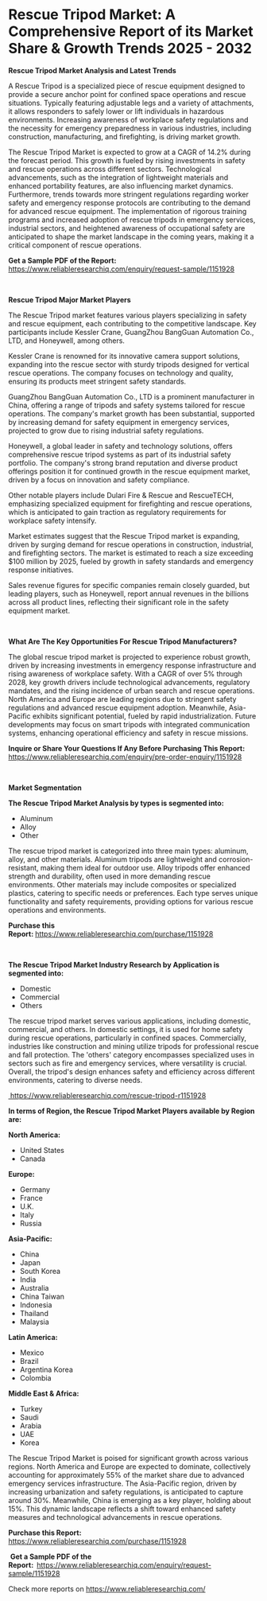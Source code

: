 <p><h1>Rescue Tripod Market: A Comprehensive Report of its Market Share & Growth Trends 2025 - 2032</h1></p><p><strong>Rescue Tripod Market Analysis and Latest Trends</strong></p>
<p><p>A Rescue Tripod is a specialized piece of rescue equipment designed to provide a secure anchor point for confined space operations and rescue situations. Typically featuring adjustable legs and a variety of attachments, it allows responders to safely lower or lift individuals in hazardous environments. Increasing awareness of workplace safety regulations and the necessity for emergency preparedness in various industries, including construction, manufacturing, and firefighting, is driving market growth.</p><p>The Rescue Tripod Market is expected to grow at a CAGR of 14.2% during the forecast period. This growth is fueled by rising investments in safety and rescue operations across different sectors. Technological advancements, such as the integration of lightweight materials and enhanced portability features, are also influencing market dynamics. Furthermore, trends towards more stringent regulations regarding worker safety and emergency response protocols are contributing to the demand for advanced rescue equipment. The implementation of rigorous training programs and increased adoption of rescue tripods in emergency services, industrial sectors, and heightened awareness of occupational safety are anticipated to shape the market landscape in the coming years, making it a critical component of rescue operations.</p></p>
<p><strong>Get a Sample PDF of the Report:&nbsp;</strong> <a href="https://www.reliableresearchiq.com/enquiry/request-sample/1151928?utm_campaign=2447&utm_medium=2&utm_source=Github&utm_content=ia&utm_term=19022025&utm_id=rescue-tripod">https://www.reliableresearchiq.com/enquiry/request-sample/1151928</a></p>
<p>&nbsp;</p>
<p><strong>Rescue Tripod Major Market Players</strong></p>
<p><p>The Rescue Tripod market features various players specializing in safety and rescue equipment, each contributing to the competitive landscape. Key participants include Kessler Crane, GuangZhou BangGuan Automation Co., LTD, and Honeywell, among others.</p><p>Kessler Crane is renowned for its innovative camera support solutions, expanding into the rescue sector with sturdy tripods designed for vertical rescue operations. The company focuses on technology and quality, ensuring its products meet stringent safety standards.</p><p>GuangZhou BangGuan Automation Co., LTD is a prominent manufacturer in China, offering a range of tripods and safety systems tailored for rescue operations. The company's market growth has been substantial, supported by increasing demand for safety equipment in emergency services, projected to grow due to rising industrial safety regulations.</p><p>Honeywell, a global leader in safety and technology solutions, offers comprehensive rescue tripod systems as part of its industrial safety portfolio. The company's strong brand reputation and diverse product offerings position it for continued growth in the rescue equipment market, driven by a focus on innovation and safety compliance.</p><p>Other notable players include Dulari Fire & Rescue and RescueTECH, emphasizing specialized equipment for firefighting and rescue operations, which is anticipated to gain traction as regulatory requirements for workplace safety intensify.</p><p>Market estimates suggest that the Rescue Tripod market is expanding, driven by surging demand for rescue operations in construction, industrial, and firefighting sectors. The market is estimated to reach a size exceeding $100 million by 2025, fueled by growth in safety standards and emergency response initiatives.</p><p>Sales revenue figures for specific companies remain closely guarded, but leading players, such as Honeywell, report annual revenues in the billions across all product lines, reflecting their significant role in the safety equipment market.</p></p>
<p>&nbsp;</p>
<p><strong>What Are The Key Opportunities For Rescue Tripod Manufacturers?</strong></p>
<p><p>The global rescue tripod market is projected to experience robust growth, driven by increasing investments in emergency response infrastructure and rising awareness of workplace safety. With a CAGR of over 5% through 2028, key growth drivers include technological advancements, regulatory mandates, and the rising incidence of urban search and rescue operations. North America and Europe are leading regions due to stringent safety regulations and advanced rescue equipment adoption. Meanwhile, Asia-Pacific exhibits significant potential, fueled by rapid industrialization. Future developments may focus on smart tripods with integrated communication systems, enhancing operational efficiency and safety in rescue missions.</p></p>
<p><strong>Inquire or Share Your Questions If Any Before Purchasing This Report:</strong> <a href="https://www.reliableresearchiq.com/enquiry/pre-order-enquiry/1151928?utm_campaign=2447&utm_medium=2&utm_source=Github&utm_content=ia&utm_term=19022025&utm_id=rescue-tripod">https://www.reliableresearchiq.com/enquiry/pre-order-enquiry/1151928</a></p>
<p>&nbsp;</p>
<p><strong>Market Segmentation</strong></p>
<p><strong>The Rescue Tripod Market Analysis by types is segmented into:</strong></p>
<p><ul><li>Aluminum</li><li>Alloy</li><li>Other</li></ul></p>
<p><p>The rescue tripod market is categorized into three main types: aluminum, alloy, and other materials. Aluminum tripods are lightweight and corrosion-resistant, making them ideal for outdoor use. Alloy tripods offer enhanced strength and durability, often used in more demanding rescue environments. Other materials may include composites or specialized plastics, catering to specific needs or preferences. Each type serves unique functionality and safety requirements, providing options for various rescue operations and environments.</p></p>
<p><strong>Purchase this Report:&nbsp;</strong><a href="https://www.reliableresearchiq.com/purchase/1151928?utm_campaign=2447&utm_medium=2&utm_source=Github&utm_content=ia&utm_term=19022025&utm_id=rescue-tripod">https://www.reliableresearchiq.com/purchase/1151928</a></p>
<p>&nbsp;</p>
<p><strong>The Rescue Tripod Market Industry Research by Application is segmented into:</strong></p>
<p><ul><li>Domestic</li><li>Commercial</li><li>Others</li></ul></p>
<p><p>The rescue tripod market serves various applications, including domestic, commercial, and others. In domestic settings, it is used for home safety during rescue operations, particularly in confined spaces. Commercially, industries like construction and mining utilize tripods for professional rescue and fall protection. The 'others' category encompasses specialized uses in sectors such as fire and emergency services, where versatility is crucial. Overall, the tripod's design enhances safety and efficiency across different environments, catering to diverse needs.</p></p>
<p><a href="https://www.reliableresearchiq.com/rescue-tripod-r1151928?utm_campaign=2447&utm_medium=2&utm_source=Github&utm_content=ia&utm_term=19022025&utm_id=rescue-tripod">&nbsp;https://www.reliableresearchiq.com/rescue-tripod-r1151928</a></p>
<p><strong>In terms of Region, the Rescue Tripod Market Players available by Region are:</strong></p>
<p>
    <p> <strong> North America: </strong>
        <ul>
            <li>United States</li>
            <li>Canada</li>
        </ul>
        </p> 
    <p> <strong> Europe: </strong>
        <ul>
            <li>Germany</li>
            <li>France</li>
            <li>U.K.</li>
            <li>Italy</li>
            <li>Russia</li>
        </ul>
        </p> 
    <p> <strong> Asia-Pacific: </strong>
        <ul>
            <li>China</li>
            <li>Japan</li>
            <li>South Korea</li>
            <li>India</li>
            <li>Australia</li>
            <li>China Taiwan</li>
            <li>Indonesia</li>
            <li>Thailand</li>
            <li>Malaysia</li>
        </ul>
        </p> 
    <p> <strong> Latin America: </strong>
        <ul>
            <li>Mexico</li>
            <li>Brazil</li>
            <li>Argentina Korea</li>
            <li>Colombia</li>
        </ul>
        </p> 
    <p> <strong> Middle East & Africa: </strong>
        <ul>
            <li>Turkey</li>
            <li>Saudi</li>
            <li>Arabia</li>
            <li>UAE</li>
            <li>Korea</li>
        </ul>
    </p>
    </p>
<p><p>The Rescue Tripod Market is poised for significant growth across various regions. North America and Europe are expected to dominate, collectively accounting for approximately 55% of the market share due to advanced emergency services infrastructure. The Asia-Pacific region, driven by increasing urbanization and safety regulations, is anticipated to capture around 30%. Meanwhile, China is emerging as a key player, holding about 15%. This dynamic landscape reflects a shift toward enhanced safety measures and technological advancements in rescue operations.</p></p>
<p><strong>Purchase this Report: </strong><a href="https://www.reliableresearchiq.com/purchase/1151928?utm_campaign=2447&utm_medium=2&utm_source=Github&utm_content=ia&utm_term=19022025&utm_id=rescue-tripod">https://www.reliableresearchiq.com/purchase/1151928</a></p>
<p>&nbsp;<strong>Get a Sample PDF of the Report:&nbsp;&nbsp;</strong><a href="https://www.reliableresearchiq.com/enquiry/request-sample/1151928?utm_campaign=2447&utm_medium=2&utm_source=Github&utm_content=ia&utm_term=19022025&utm_id=rescue-tripod">https://www.reliableresearchiq.com/enquiry/request-sample/1151928</a></p>
<p><strong></strong></p>
<p>Check more reports on <a href="https://www.reliableresearchiq.com/?utm_campaign=2447&utm_medium=2&utm_source=Github&utm_content=ia&utm_term=19022025&utm_id=rescue-tripod">https://www.reliableresearchiq.com/</a></p>